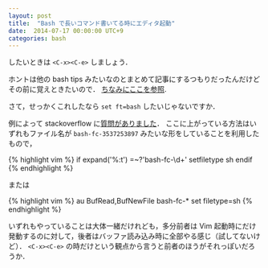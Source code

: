 ```yaml
---
layout: post
title:  "Bash で長いコマンド書いてる時にエディタ起動"
date:  2014-07-17 00:00:00 UTC+9
categories: bash
---
```


したいときは `<C-x><C-e>` しましょう．

ホントは他の bash tips みたいなのとまとめて記事にするつもりだったんだけどその前に覚えときたいので．
[ちなみにここを参照](http://cfenollosa.com/misc/tricks.txt).

<!-- * TODO : `<C-x><C-e>` で起動した時に `set ft=bash` しておきたいところ． -->

さて，せっかくこれしたなら `set ft=bash` したいじゃないですか．

例によって stackoverflow に[質問がありました](http://stackoverflow.com/questions/7115324/syntax-highlighting-in-bash-vi-input-mode/7115478#7115478)．
ここに上がっている方法はいずれもファイル名が `bash-fc-3537253897` みたいな形をしていることを利用したもので，

{% highlight vim %}
if expand('%:t') =~?'bash-fc-\d\+'
    setfiletype sh
endif
{% endhighlight %}

または

{% highlight vim %}
au BufRead,BufNewFile bash-fc-* set filetype=sh
{% endhighlight %}

いずれもやっていることは大体一緒だけれども，多分前者は Vim 起動時にだけ発動するのに対して，後者はバッファ読み込み時に全部やる感じ（試してないけど）．
`<C-x><C-e>` の時だけという観点から言うと前者のほうがそれっぽいだろうか．
